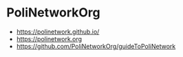 # PoliNetworkOrg

* https://polinetwork.github.io/
* https://polinetwork.org
* https://github.com/PoliNetworkOrg/guideToPoliNetwork
